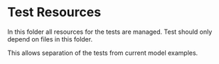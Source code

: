 # Test Resources
In this folder all resources for the tests are managed.
Test should only depend on files in this folder.

This allows separation of the tests from current model examples.